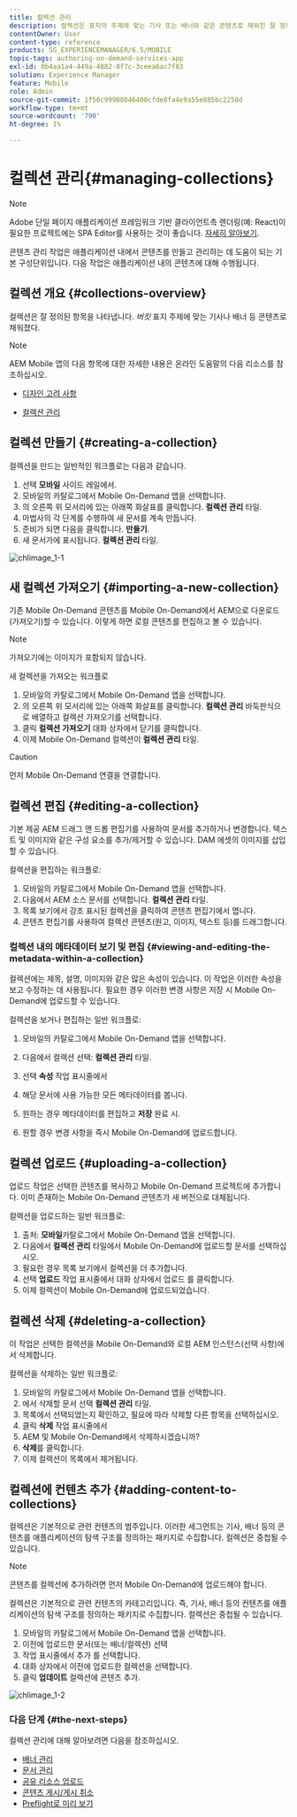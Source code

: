 ```yaml
---
title: 컬렉션 관리
description: 컬렉션은 표지의 주제에 맞는 기사 또는 배너와 같은 콘텐츠로 채워진 잘 정의된 버킷을 나타냅니다. 자세한 내용은 이 페이지를 참조하십시오.
contentOwner: User
content-type: reference
products: SG_EXPERIENCEMANAGER/6.5/MOBILE
topic-tags: authoring-on-demand-services-app
exl-id: 0b4aa1a4-449a-4882-8f7c-3ceea6ac7f83
solution: Experience Manager
feature: Mobile
role: Admin
source-git-commit: 1f56c99980846400cfde8fa4e9a55e885bc2258d
workflow-type: tm+mt
source-wordcount: '790'
ht-degree: 1%

---
```


# 컬렉션 관리{#managing-collections}

>[!NOTE]
>
>Adobe 단일 페이지 애플리케이션 프레임워크 기반 클라이언트측 렌더링(예: React)이 필요한 프로젝트에는 SPA Editor를 사용하는 것이 좋습니다. [자세히 알아보기](/help/sites-developing/spa-overview.md).

콘텐츠 관리 작업은 애플리케이션 내에서 콘텐츠를 만들고 관리하는 데 도움이 되는 기본 구성단위입니다. 다음 작업은 애플리케이션 내의 콘텐츠에 대해 수행됩니다.

## 컬렉션 개요 {#collections-overview}

컬렉션은 잘 정의된 항목을 나타냅니다. *버킷* 표지 주제에 맞는 기사나 배너 등 콘텐츠로 채워졌다.

>[!NOTE]
>
>AEM Mobile 앱의 다음 항목에 대한 자세한 내용은 온라인 도움말의 다음 리소스를 참조하십시오.
>
>* [디자인 고려 사항](https://helpx.adobe.com/digital-publishing-solution/help/design-app.html)
>
>* [컬렉션 관리](https://helpx.adobe.com/digital-publishing-solution/help/creating-collections.html)
>

## 컬렉션 만들기 {#creating-a-collection}

컬렉션을 만드는 일반적인 워크플로는 다음과 같습니다.

1. 선택 **모바일** 사이드 레일에서.
1. 모바일의 카탈로그에서 Mobile On-Demand 앱을 선택합니다.
1. 의 오른쪽 위 모서리에 있는 아래쪽 화살표를 클릭합니다. **컬렉션 관리** 타일.
1. 마법사의 각 단계를 수행하여 새 문서를 계속 만듭니다.
1. 준비가 되면 다음을 클릭합니다. **만들기**.
1. 새 문서가에 표시됩니다. **컬렉션 관리** 타일.

![chlimage_1-1](assets/chlimage_1-1.gif)

## 새 컬렉션 가져오기 {#importing-a-new-collection}

기존 Mobile On-Demand 콘텐츠를 Mobile On-Demand에서 AEM으로 다운로드(가져오기)할 수 있습니다. 이렇게 하면 로컬 콘텐츠를 편집하고 볼 수 있습니다.

>[!NOTE]
>
>가져오기에는 이미지가 포함되지 않습니다.

새 컬렉션을 가져오는 워크플로

1. 모바일의 카탈로그에서 Mobile On-Demand 앱을 선택합니다.
1. 의 오른쪽 위 모서리에 있는 아래쪽 화살표를 클릭합니다. **컬렉션 관리** 바둑판식으로 배열하고 컬렉션 가져오기를 선택합니다.
1. 클릭 **컬렉션 가져오기** 대화 상자에서 닫기를 클릭합니다.
1. 이제 Mobile On-Demand 컬렉션이 **컬렉션 관리** 타일.

>[!CAUTION]
>
>먼저 Mobile On-Demand 연결을 연결합니다.

## 컬렉션 편집 {#editing-a-collection}

기본 제공 AEM 드래그 앤 드롭 편집기를 사용하여 문서를 추가하거나 변경합니다. 텍스트 및 이미지와 같은 구성 요소를 추가/제거할 수 있습니다. DAM 에셋의 이미지를 삽입할 수 있습니다.

컬렉션을 편집하는 워크플로:

1. 모바일의 카탈로그에서 Mobile On-Demand 앱을 선택합니다.
1. 다음에서 AEM 소스 문서를 선택합니다. **컬렉션 관리** 타일.
1. 목록 보기에서 강조 표시된 컬렉션을 클릭하여 콘텐츠 편집기에서 엽니다.
1. 콘텐츠 편집기를 사용하여 컬렉션 콘텐츠(원고, 이미지, 텍스트 등)를 드래그합니다.

### 컬렉션 내의 메타데이터 보기 및 편집 {#viewing-and-editing-the-metadata-within-a-collection}

컬렉션에는 제목, 설명, 이미지와 같은 많은 속성이 있습니다. 이 작업은 이러한 속성을 보고 수정하는 데 사용됩니다. 필요한 경우 이러한 변경 사항은 저장 시 Mobile On-Demand에 업로드할 수 있습니다.

컬렉션을 보거나 편집하는 일반 워크플로:

1. 모바일의 카탈로그에서 Mobile On-Demand 앱을 선택합니다.
1. 다음에서 컬렉션 선택: **컬렉션 관리** 타일.

1. 선택 **속성** 작업 표시줄에서
1. 해당 문서에 사용 가능한 모든 메타데이터를 봅니다.
1. 원하는 경우 메타데이터를 편집하고 **저장** 완료 시.
1. 원할 경우 변경 사항을 즉시 Mobile On-Demand에 업로드합니다.

## 컬렉션 업로드 {#uploading-a-collection}

업로드 작업은 선택한 콘텐츠를 복사하고 Mobile On-Demand 프로젝트에 추가합니다. 이미 존재하는 Mobile On-Demand 콘텐츠가 새 버전으로 대체됩니다.

컬렉션을 업로드하는 일반 워크플로:

1. 출처: **모바일**&#x200B;카탈로그에서 Mobile On-Demand 앱을 선택합니다.
1. 다음에서 **컬렉션 관리** 타일에서 Mobile On-Demand에 업로드할 문서를 선택하십시오.
1. 필요한 경우 목록 보기에서 컬렉션을 더 추가합니다.
1. 선택 **업로드** 작업 표시줄에서 대화 상자에서 업로드 를 클릭합니다.
1. 이제 컬렉션이 Mobile On-Demand에 업로드되었습니다.

## 컬렉션 삭제 {#deleting-a-collection}

이 작업은 선택한 컬렉션을 Mobile On-Demand와 로컬 AEM 인스턴스(선택 사항)에서 삭제합니다.

컬렉션을 삭제하는 일반 워크플로:

1. 모바일의 카탈로그에서 Mobile On-Demand 앱을 선택합니다.
1. 에서 삭제할 문서 선택 **컬렉션 관리** 타일.
1. 목록에서 선택되었는지 확인하고, 필요에 따라 삭제할 다른 항목을 선택하십시오.
1. 클릭 **삭제** 작업 표시줄에서
1. AEM 및 Mobile On-Demand에서 삭제하시겠습니까?
1. **삭제**&#x200B;를 클릭합니다.
1. 이제 컬렉션이 목록에서 제거됩니다.

## 컬렉션에 컨텐츠 추가 {#adding-content-to-collections}

컬렉션은 기본적으로 관련 컨텐츠의 범주입니다. 이러한 세그먼트는 기사, 배너 등의 콘텐츠를 애플리케이션의 탐색 구조를 정의하는 패키지로 수집합니다. 컬렉션은 중첩될 수 있습니다.

>[!NOTE]
>
>콘텐츠를 컬렉션에 추가하려면 먼저 Mobile On-Demand에 업로드해야 합니다.

컬렉션은 기본적으로 관련 컨텐츠의 카테고리입니다. 즉, 기사, 배너 등의 컨텐츠를 애플리케이션의 탐색 구조를 정의하는 패키지로 수집합니다. 컬렉션은 중첩될 수 있습니다.

1. 모바일의 카탈로그에서 Mobile On-Demand 앱을 선택합니다.
1. 이전에 업로드한 문서(또는 배너/컬렉션) 선택
1. 작업 표시줄에서 추가 를 선택합니다.
1. 대화 상자에서 이전에 업로드한 컬렉션을 선택합니다.
1. 클릭 **업데이트** 컬렉션에 콘텐츠 추가.

![chlimage_1-2](assets/chlimage_1-2.gif)

### 다음 단계 {#the-next-steps}

컬렉션 관리에 대해 알아보려면 다음을 참조하십시오.

* [배너 관리](/help/mobile/mobile-on-demand-managing-banners.md)
* [문서 관리](/help/mobile/mobile-on-demand-managing-articles.md)
* [공유 리소스 업로드](/help/mobile/mobile-on-demand-shared-resources.md)
* [콘텐츠 게시/게시 취소](/help/mobile/mobile-on-demand-publishing-unpublishing.md)
* [Preflight로 미리 보기](/help/mobile/aem-mobile-manage-ondemand-services.md)
